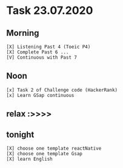 # Task 23.07.2020

## Morning
 <!-- *   * -->
    [X] Listening Past 4 (Toeic P4)
    [X] Complete Past 6 ... 
    [V] Continuous with Past 7
## Noon
 <!-- *   * -->
    [x] Task 2 of Challenge code (HackerRank) 
    [x] Learn GSap continuous
## relax :>>>>
## tonight
    [X] choose one template reactNative
    [X] choose one template Gsap
    [X] learn English 


